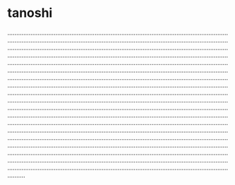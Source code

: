 # tanoshi

..............................................................................................................................................................................................................................................................................................................................................................................................................................................................................................................................................................................................................................................................................................................................................................................................................................................................................................................................................................................................................................................................................................................................................................................................................................................................................................................................................................................................................................................................................................................................................................................................................................................................................................................................................................................................................................................................................................................................................................................................................................................................................................................................................................................................................................................................................................................................................................................................................................................................